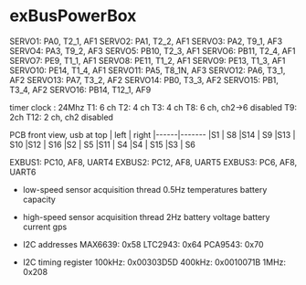 # exBusPowerBox

SERVO1: PA0, T2_1, AF1
SERVO2: PA1, T2_2, AF1
SERVO3: PA2, T9_1, AF3
SERVO4: PA3, T9_2, AF3
SERVO5: PB10, T2_3, AF1
SERVO6: PB11, T2_4, AF1
SERVO7: PE9, T1_1, AF1
SERVO8: PE11, T1_2, AF1
SERVO9: PE13, T1_3, AF1
SERVO10: PE14, T1_4, AF1
SERVO11: PA5, T8_1N, AF3
SERVO12: PA6, T3_1, AF2
SERVO13: PA7, T3_2, AF2
SERVO14: PB0, T3_3, AF2
SERVO15: PB1, T3_4, AF2
SERVO16: PB14, T12_1, AF9

timer clock : 24Mhz
T1: 6 ch
T2: 4 ch
T3: 4 ch
T8: 6 ch, ch2->6 disabled
T9: 2ch
T12: 2 ch, ch2 disabled

PCB front view, usb at top
| left | right
|------|-------
|S1    |  S8
|S14 | S9
|S13 | S10
|S12 | S16
|S2 | S5
|S11 | S4
|S4 | S15
|S3 | S6

EXBUS1: PC10, AF8, UART4
EXBUS2: PC12, AF8, UART5
EXBUS3: PC6, AF8, UART6

* low-speed sensor acquisition thread
0.5Hz
temperatures
battery capacity

* high-speed sensor acquisition thread
2Hz
battery voltage
battery current
gps

* I2C addresses
MAX6639: 0x58
LTC2943: 0x64
PCA9543: 0x70

* I2C timing register
100kHz: 0x00303D5D
400kHz: 0x0010071B
1MHz:  0x208
